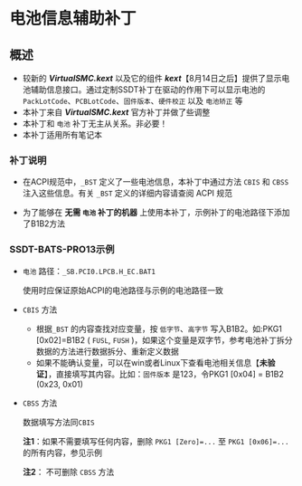 # 电池信息辅助补丁

## 概述

- 较新的 ***VirtualSMC.kext*** 以及它的组件 ***kext***【8月14日之后】提供了显示电池辅助信息接口。通过定制SSDT补丁在驱动的作用下可以显示电池的 `PackLotCode`、`PCBLotCode`、`固件版本`、`硬件校正` 以及 `电池矫正` 等
- 本补丁来自 ***VirtualSMC.kext*** 官方补丁并做了些调整
- 本补丁和 `电池` 补丁无主从关系。非必要！
- 本补丁适用所有笔记本

### 补丁说明

- 在ACPI规范中，`_BST` 定义了一些电池信息，本补丁中通过方法 `CBIS` 和 `CBSS` 注入这些信息。有关 `_BST` 定义的详细内容请查阅 ACPI 规范

- 为了能够在 **无需 `电池` 补丁的机器** 上使用本补丁，示例补丁的电池路径下添加了B1B2方法

### SSDT-BATS-PRO13示例

- `电池` 路径：`_SB.PCI0.LPCB.H_EC.BAT1` 

  使用时应保证原始ACPI的电池路径与示例的电池路径一致
  
- `CBIS` 方法
  
  - 根据`_BST` 的内容查找对应变量，按 `低字节`、`高字节` 写入B1B2。如:PKG1 [0x02]=B1B2 ( `FUSL`, `FUSH` )，如果这个变量是双字节，参考电池补丁拆分数据的方法进行数据拆分、重新定义数据
  - 如果不能确认变量，可以在win或者Linux下查看电池相关信息【**未验证**】，直接填写其内容。比如：`固件版本` 是123，令PKG1 [0x04] = B1B2 (0x23, 0x01)

- `CBSS` 方法

  数据填写方法同`CBIS` 
  
  **注1**：如果不需要填写任何内容，删除 `PKG1 [Zero]=...` 至 `PKG1 [0x06]=...` 的所有内容，参见示例
  
  **注2**： 不可删除 `CBSS` 方法
  
  

